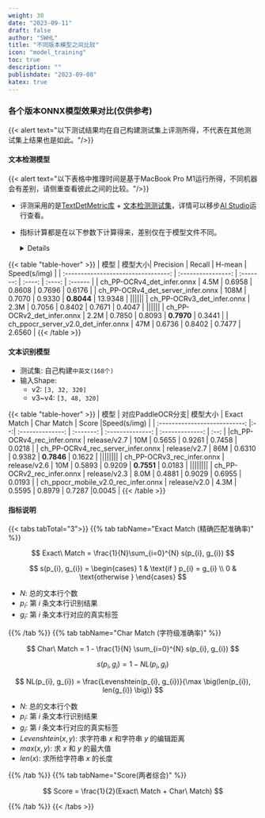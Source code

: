 ```yaml
---
weight: 30
date: "2023-09-11"
draft: false
author: "SWHL"
title: "不同版本模型之间比较"
icon: "model_training"
toc: true
description: ""
publishdate: "2023-09-08"
katex: true
---
```


### 各个版本ONNX模型效果对比(仅供参考)
{{< alert text="以下测试结果均在自己构建测试集上评测所得，不代表在其他测试集上结果也是如此。"/>}}

#### 文本检测模型
{{< alert text="以下表格中推理时间是基于MacBook Pro M1运行所得，不同机器会有差别，请侧重查看彼此之间的比较。"/>}}

- 评测采用的是[TextDetMetric库](https://github.com/SWHL/TextDetMetric) + [文本检测测试集](https://www.modelscope.cn/datasets/liekkas/text_det_test_dataset/summary)，详情可以移步[AI Studio](https://aistudio.baidu.com/projectdetail/6679889?sUid=57084&shared=1&ts=1693054678460)运行查看。
- 指标计算都是在以下参数下计算得来，差别仅在于模型文件不同。
  <details>

  ```yaml {linenos=table}
  pre_process:
      DetResizeForTest:
          limit_side_len: 736
          limit_type: min
      NormalizeImage:
          std: [0.229, 0.224, 0.225]
          mean: [0.485, 0.456, 0.406]
          scale: 1./255.
          order: hwc
      ToCHWImage:
      KeepKeys:
          keep_keys: ['image', 'shape']

  post_process:
      thresh: 0.3
      box_thresh: 0.5
      max_candidates: 1000
      unclip_ratio: 1.6
      use_dilation: true
      score_mode: "fast"
  ```
  </details>

{{< table "table-hover" >}}
|  模型  | 模型大小| Precision | Recall | H-mean   | Speed(s/img) |
| :---------------------------------: | :----------------: | :-------: | :----: | :----: | :------ |
|     ch_PP-OCRv4_det_infer.onnx      |     4.5M      |  0.6958   | 0.8608 | 0.7696 |   0.6176   |
| ch_PP-OCRv4_det_server_infer.onnx |    108M      |  0.7070   | 0.9330 | **0.8044** |   13.9348   |
||||||
|     ch_PP-OCRv3_det_infer.onnx      |     2.3M      |  0.7056   | 0.8402 | 0.7671 |   0.4047  |
||||||
|     ch_PP-OCRv2_det_infer.onnx      |     2.2M      |  0.7850   | 0.8093 | **0.7970** |   0.3441   |
| ch_ppocr_server_v2.0_det_infer.onnx |     47M      |  0.6736   | 0.8402 | 0.7477 |   2.6560   |
{{< /table >}}

#### 文本识别模型
- 测试集: 自己构建`中英文(168个)`
- 输入Shape:
  - v2: `[3, 32, 320]`
  - v3~v4: `[3, 48, 320]`

{{< table "table-hover" >}}
|                模型                  | 对应PaddleOCR分支|  模型大小  |    Exact Match   |   Char Match    | Score |Speed(s/img)  |
| :---------------------------: |:--:| :--------------:    | :-------: | :--------------: | :-------------: | :--: |
|ch_PP-OCRv4_rec_infer.onnx | release/v2.7      |       10M        |      0.5655      |     0.9261      |   0.7458   | 0.0218 |
| ch_PP-OCRv4_rec_server_infer.onnx | release/v2.7      |  86M  |        0.6310      |     0.9382      | **0.7846**   | 0.1622 |
||||||||
|     ch_PP-OCRv3_rec_infer.onnx | release/v2.6      |       10M         |     0.5893      |     0.9209      |  **0.7551**   |  0.0183 |
||||||||
|     ch_PP-OCRv2_rec_infer.onnx | release/v2.3     |      8.0M        |       0.4881      |     0.9029      | 0.6955   | 0.0193 |
| ch_ppocr_mobile_v2.0_rec_infer.onnx | release/v2.0 |      4.3M        |        0.5595      |     0.8979      | 0.7287   |0.0045  |
{{< /table >}}

#### 指标说明

{{< tabs tabTotal="3">}}
{{% tab tabName="Exact Match (精确匹配准确率)" %}}

$$
Exact\ Match = \frac{1}{N}\sum_{i=0}^{N} s(p_{i}, g_{i})
$$

$$
s(p_{i}, g_{i})  = \begin{cases}
    1 & \text{if } p_{i} = g_{i} \\
    0 & \text{otherwise }
\end{cases}
$$


- $N$: 总的文本行个数
- $p_{i}$: 第 $i$ 条文本行识别结果
- $g_{i}$: 第 $i$ 条文本行对应的真实标签

{{% /tab %}}
{{% tab tabName="Char Match (字符级准确率)" %}}

$$
Char\ Match = 1 - \frac{1}{N} \sum_{i=0}^{N} s(p_{i}, g_{i})
$$

$$
s(p_{i}, g_{i}) = 1 - NL(p_{i}, g_{i})
$$

$$
NL(p_{i}, g_{i}) = \frac{Levenshtein(p_{i}, g_{i})}{\max \big(len(p_{i}), len(g_{i}) \big)}
$$

- $N$: 总的文本行个数
- $p_{i}$: 第 $i$ 条文本行识别结果
- $g_{i}$: 第 $i$ 条文本行对应的真实标签
- $Levenshtein(x, y)$: 求字符串 $x$ 和字符串 $y$ 的编辑距离
- $max(x, y)$: 求 $x$ 和 $y$ 的最大值
- $len(x)$: 求所给字符串 $x$ 的长度

{{% /tab %}}
{{% tab tabName="Score(两者综合)" %}}

$$
Score = \frac{1}{2}(Exact\ Match + Char\ Match)
$$

{{% /tab %}}
{{< /tabs >}}
